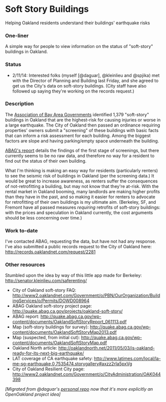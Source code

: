 Soft Story Buildings
====================

Helping Oakland residents understand their buildings' earthquake risks

### One-liner
A simple way for people to view information on the status of "soft-story" buildings in Oakland.

### Status
- 2/11/14: Interested folks (myself [@daguar], @kleinlieu and @spjika) met with the Director of Planning and Building last Friday, and she agreed to get us the City's data on soft-story buildings. (City staff have also followed up saying they're working on the records request.)

### Description
The [Association of Bay Area Governments](http://quake.abag.ca.gov/projects/oakland-soft-story/) identified 1,379 "soft-story" buildings in Oakland that are the highest-risk for causing injuries or worse in a large earthquake. The City of Oakland then passed an ordinance requiring properties' owners submit a "screening" of these buildings with basic facts that can inform a risk assessment for each building. Among the biggest factors are slope and having parking/empty space underneath the building.

[ABAG's report](http://quake.abag.ca.gov/wp-content/documents/OaklandSoftStoryReport_061113.pdf) details the findings of the first stage of screenings, but there currently seems to be no raw data, and therefore no way for a resident to find out the status of their own building.

What I'm thinking is making an easy way for residents (particularly renters) to see the seismic risk of buildings in Oakland (per the screening data.) It would be great to increase awareness, as renters suffer the consequences of not-retrofitting a building, but may not know that they're at-risk. With the rental market in Oakland booming, many landlords are making higher profits than they have in the past, and so making it easier for renters to advocate for retrofitting of their own buildings is my ultimate aim. (Berkeley, SF, and Fremont have all passed measures *requiring* retrofits of soft-story buildings: with the prices and speculation in Oakland currently, the cost arguments should be less concerning over time.)

### Work to-date
I've contacted ABAG, requesting the data, but have not had any response. I've also submitted a public records request to the City of Oakland here: http://records.oaklandnet.com/request/2281 

### Other resources
Stumbled upon the idea by way of this little app made for Berkeley:
http://senator.kleinlieu.com/saferenting/

- City of Oakland soft-story FAQ: http://www2.oaklandnet.com/Government/o/PBN/OurOrganization/BuildingServices/o/Permits/DOWD008964
- ABAG Oakland soft-story project page: http://quake.abag.ca.gov/projects/oakland-soft-story/ 
- ABAG report: http://quake.abag.ca.gov/wp-content/documents/OaklandSoftStoryReport_061113.pdf 
- Map (soft-story buildings for survey): http://quake.abag.ca.gov/wp-content/documents/OaklandSoftStoryMap2013.pdf 
- Map (suspected, from initial cut): http://quake.abag.ca.gov/wp-content/documents/OaklandSoftStoryMap.pdf 
- Oakland North article: http://oaklandnorth.net/2011/05/03/is-oakland-ready-for-its-next-big-earthquake/
- LAT coverage of CA earthquake safety: http://www.latimes.com/local/la-me-sg-earthquake,0,7535474.storygallery#axzz2rIa5pxVg 
- City of Oakland Resilient City page: http://www2.oaklandnet.com/Government/o/CityAdministration/OAK044398 

*[Migrated from @daguar's [personal repo](https://github.com/daguar/ideas/issues/8) now that it's more explicitly an OpenOakland project idea]*

